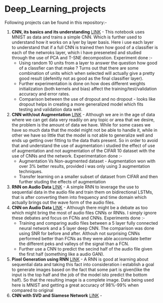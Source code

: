 # Deep_Learning_projects
Following projects can be found in this repository:-
1. **CNN, its basics and its understanding** [LINK](https://github.com/coderop2/Deep_Learning_projects/blob/main/CNN_and_its_understanding.ipynb) - This notebook uses MNIST as data and trains a simple CNN. Which is further used to understand how it works on a lyer by layer basis. Here i use each layer to understand that if a full CNN is trained then how good of a classifier is each of the netwroks layer, which i have preseneted and studied through the use of PCA and T-SNE decompostion. Experiment done :- 
    - Using random 10 units from a layer to answer the question how good of a classfier can that make ? Turns out that there are some combination of units which when selected will actually give a pretty good result (defenitly not as good as the final classifier layer). 
    - Further experimentation is done on how does different weights initialization (both kernels and bias) affect the training/test/validation accuracy and error rates.
    - Comparison between the use of dropout and no dropout - looks like dropout helps in creating a more generalized model which fits testing and validation data well.
2. **CNN with/out Augmentation** [LINK](https://github.com/coderop2/Deep_Learning_projects/blob/main/CNN_with_out_augmentation.ipynb) - Although we are in the age of data where we can get data very readily on any topic or area that we desire, the problem is the amount of data we have. While for some cases we have so much data that the model might not be able to handle it, while in other we have so little that the model is not able to generalize well and ends up getting over fitting to the data thats present. So in order to avoid that and understand the use of augmentation i studied the effect of use of augmentation and not augmentation of the CIFAR 10 dataset with the use of CNNs and the network. Experimentation done :-
    - Augmentation Vs Non-augmented dataset - Augmentation won with over 3% better results, provided i was only using 3 augmentation techniques.
    - Transfer learning on a smaller subset of dataset from CIFAR and then further studing the effects of augmentation
3. **RNN on Audio Data** [LINK](https://github.com/coderop2/Deep_Learning_projects/blob/main/RNN_on_Audio.ipynb) - A simple RNN to leverage the use to sequential data in the audio file and train them on bidirectional LSTMs, that is after converting them into frequency and time domain which actually brings out the wave form of the audio files.
4. **CNN on Audio Data** [LINK](https://github.com/coderop2/Deep_Learning_projects/blob/main/CNN_on_Audio.ipynb) - Although there might be a debate as too which might bring the most of audio files CNNs or RNNs. I simply ignore these debates and focus on FCNs and CNNs. Experiments done :-
    - Training and comparing audio files between a 5 layer fully connected neural network and a 5 layer deep CNN. The comparison was done using SNR for before and after. Althouh not surprising CNNs performed better than FCNs as they were able accomodate better the different peks and valleys of the signal than a FCN.
    - Further use a CNN to predict the secind half of the audio file given the first half (something like a audio GAN).
5. **Pixel Generation using RNN** [LINK](https://github.com/coderop2/Deep_Learning_projects/blob/main/Pixel_Gen_RNNs.ipynb) - A RNN is good at learning about sequential data and taking this fact into consideration i establish a goal to generate images based on the fact that some part is given(like the input is the top half and the job of the model isto predict the bottom half). So that the resulting image is a complete image. Data being used here is MNIST and getting a great accuracy of 98%-99% when compared to original 
6. **CNN with SVD and Siamese Network** [LINK](https://github.com/coderop2/Deep_Learning_projects/blob/main/CNN_SVD_Siamese_Ntw.ipynb) - 
